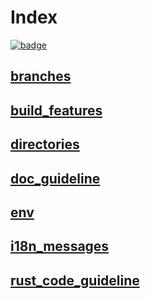 # Index

[![badge](https://img.shields.io/endpoint.svg?url=https%3A%2F%2Fgezf7g7pd5.execute-api.ap-northeast-1.amazonaws.com%2Fdefault%2Fsource_up_to_date%3Fowner%3Derg-lang%26repos%3Derg%26ref%3Dmain%26path%3Ddoc/EN/dev_guide/index.md%26commit_hash%3D64fec7d91494cbb22f89147863db2a8ee81954db)](https://gezf7g7pd5.execute-api.ap-northeast-1.amazonaws.com/default/source_up_to_date?owner=erg-lang&repos=erg&ref=main&path=doc/EN/dev_guide/index.md&commit_hash=64fec7d91494cbb22f89147863db2a8ee81954db)

## [branches](./branches.md)

## [build_features](./build_features.md)

## [directories](./directories.md)

## [doc_guideline](./doc_guideline.md)

## [env](./env.md)

## [i18n_messages](./i18n_messages.md)

## [rust_code_guideline](./rust_code_guideline.md)

